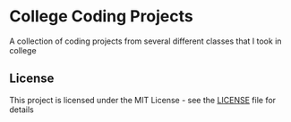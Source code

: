 # College Coding Projects

A collection of coding projects from several different classes that I took in college

## License

This project is licensed under the MIT License - see the [LICENSE](LICENSE) file for details

